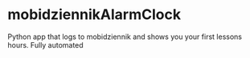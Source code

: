 # mobidziennikAlarmClock
Python app that logs to mobidziennik and shows you your first lessons hours. Fully automated

